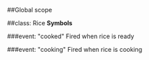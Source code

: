##Global scope
<a name="Rice"></a>

##class: Rice
**Symbols**  

###event: "cooked"
Fired when rice is ready

###event: "cooking"
Fired when rice is cooking

